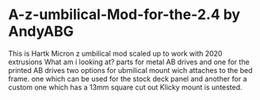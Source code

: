 # A-z-umbilical-Mod-for-the-2.4 by AndyABG

This is Hartk Micron z umbilical mod scaled up to work with 2020 extrusions
What am i looking at?
parts for metal AB drives and one for the printed AB drives two options for ubmilical mount wich attaches to the bed frame. one which can be used for the stock deck panel and another for a custom one which has a 13mm square cut out Klicky mount is untested.
